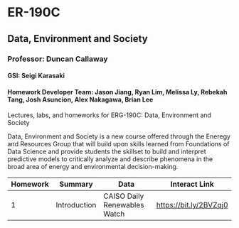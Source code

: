 # ER-190C

## Data, Environment and Society

### Professor: Duncan Callaway
#### GSI: Seigi Karasaki
#### Homework Developer Team: Jason Jiang, Ryan Lim, Melissa Ly, Rebekah Tang, Josh Asuncion, Alex Nakagawa, Brian Lee

Lectures, labs, and homeworks for ERG-190C: Data, Environment and Society

Data, Environment and Society is a new course offered through the Eneregy and Resources Group that will build upon skills learned from Foundations of Data Science and provide students the skillset to build and interpret predictive models to critically analyze and describe phenomena in the broad area of energy and environmental decision-making.

| Homework | Summary          | Data                                                | Interact Link         |
|----------|------------------| ----------------------------------------------------|-----------------------|
|    1     |  Introduction    | CAISO Daily Renewables Watch                        |https://bit.ly/2BVZqj0 |
